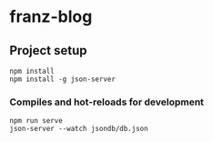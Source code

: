 # franz-blog

## Project setup
```
npm install
npm install -g json-server
```

### Compiles and hot-reloads for development
```
npm run serve 
json-server --watch jsondb/db.json
```
